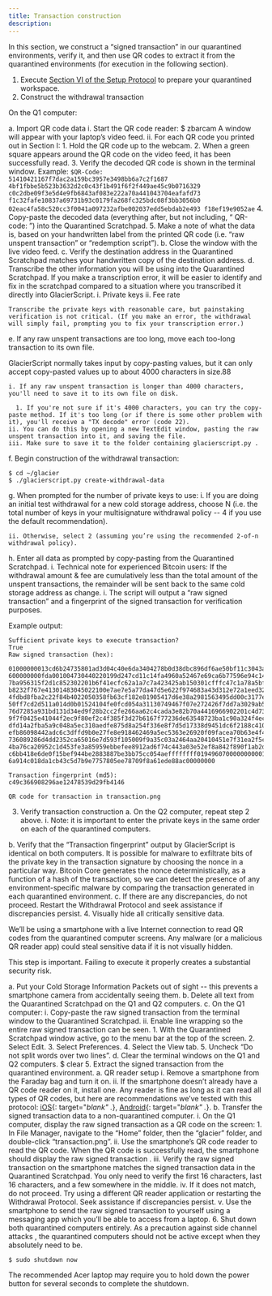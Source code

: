 ```yaml
---
title: Transaction construction
description:
---
```


In this section, we construct a “signed transaction” in our quarantined environments, verify it, and then use QR codes to extract it from the quarantined environments (for execution in the following section).

1. Execute [Section VI of the Setup Protocol](../setup/quarantined-workspace/) to prepare your quarantined workspace.
2. Construct the withdrawal transaction

On the Q1 computer:

  a. Import QR code data
    i. Start the QR code reader: $ zbarcam
    A window will appear with your laptop’s video feed.
    ii. For each QR code you printed out in Section I:
      1. Hold the QR code up to the webcam.
      2. When a green square appears around the QR code on the video feed, it has been successfully read.
      3. Verify the decoded QR code is shown in the terminal window. Example:
      ```
      $QR-Code:
      51410421167f7dac2a159bc3957e3498bb6a7c2f1687
      4bf1fbbe5b523b3632d2c0c43f1b491f6f2f449ae45c9b0716329
      c0c2dbe09f3e5d4e9fb6843af083e222a70a441043704eafafd73
      f1c32fafe10837a69731b93c0179fa268fc325bdc08f3bb3056b0
      02eac4fa58c520cc3f0041a097232afbe002037edd5ebdab2e493
      f18ef19e9052ae
      ```
      4. Copy-paste the decoded data (everything after, but not including, “ QR-code: ”) into the Quarantined Scratchpad.
      5. Make a note of what the data is, based on your handwritten label from the
      printed QR code (i.e. “raw unspent transaction” or “redemption script”).
  b. Close the window with the live video feed.
  c. Verify the destination address in the Quarantined Scratchpad matches your handwritten copy of the destination address.
  d. Transcribe the other information you will be using into the Quarantined
  Scratchpad. If you make a transcription error, it will be easier to identify and
  fix in the scratchpad compared to a situation where you transcribed it directly
  into GlacierScript.
    i. Private keys
    ii. Fee rate

    Transcribe the private keys with reasonable care, but painstaking verification is not critical. (If you make an error, the withdrawal will simply fail, prompting you to fix your transcription error.)

  e. If any raw unspent transactions are too long, move each too-long transaction to its own file.

  GlacierScript normally takes input by copy-pasting values, but it can only accept copy-pasted values up to about 4000 characters in size.88

    i. If any raw unspent transaction is longer than 4000 characters, you'll need to save it to its own file on disk.

      1. If you're not sure if it's 4000 characters, you can try the copy-paste method. If it's too long (or if there is some other problem with it), you'll receive a "TX decode" error (code 22).
    ii. You can do this by opening a new TextEdit window, pasting the raw unspent transaction into it, and saving the file.
    iii. Make sure to save it to the folder containing glacierscript.py .
  f. Begin construction of the withdrawal transaction:
  ```
  $ cd ~/glacier
  $ ./glacierscript.py create-withdrawal-data
  ```

  g. When prompted for the number of private keys to use:
    i. If you are doing an initial test withdrawal for a new cold storage address, choose N (i.e. the total number of keys in your multisignature withdrawal policy -- 4 if you use the default recommendation).

    ii. Otherwise, select 2 (assuming you’re using the recommended 2-of-n withdrawal policy).
  h. Enter all data as prompted by copy-pasting from the Quarantined Scratchpad.
    i. Technical note for experienced Bitcoin users: If the withdrawal amount & fee are cumulatively less than the total amount of the unspent transactions, the remainder will be sent back to the same cold storage address as change.
  i. The script will output a “raw signed transaction” and a fingerprint of the signed transaction for verification purposes.

  Example output:
  ```
  Sufficient private keys to execute transaction?
  True
  Raw signed transaction (hex):

  01000000013cd6b24735801ad3d04c40e6da3404278b0d38dbc896df6ae50bf11c3043a49
  600000000fda001004730440220199d247cd11c14fa4960a52467e69ca6b77596e94c14f2
  7ba956315f2d1c852302201b6f41ecfc62a1a7c7a423425ab150301cfffc47c1a78a5bf13
  b8232f767e41301483045022100e7ae7e5a77da47d5e622f974683a43d312e72a1eed329d
  4fdbd8fba2c22f84b4022050358fb63cf182e81905417d6e38a2981563495dd00c3177ee6
  50ff7cd2d511a014d0b01524104fe0fcd054a31130749467f07e272426f7dd7a3029ab5b0
  76d7285a931bd131d34ed9f28b2cc2fe266aa62c4cada3e82b70a4416966902201c4d7375
  9f7f0425e41044f2ec9f80ef2c4f385f3d27b6167f77236de63548723ba1c90a324f4ec46
  dfd14a2fba5a9c048a5ec310aedfe875d8a254f336e8f7d5d17338d9451dc6f2188c4104a
  efb86098442adc6c3dffd9b0e27fe8e918462469a5ec5363e26920f09facea70b63e4f4d2
  736089286d4dd2352ca65016e7d593f105009f9a35c03a2464aa20410451e7f31ea2f5cb1
  4ba76ca20952c1d453fe3a85959ebbefee8912ad6f74c443a03e52ef8a842f890f1ab2d69
  c6bb418e6de0f15bef944be2883887be3bb75cc054aeffffffff019496070000000000197
  6a914c018da1cb43c5d7b9e7757805ee78709f8a61ede88ac00000000

  Transaction fingerprint (md5):
  c49c366908296ae12478539d29fb4146

  QR code for transaction in transaction.png
  ```

3. Verify transaction construction
  a. On the Q2 computer, repeat step 2 above.
    i. Note: it is important to enter the private keys in the same order on each of the quarantined computers.

  b. Verify that the “Transaction fingerprint” output by GlacierScript is identical
  on both computers. It is possible for malware to exfiltrate bits of the private
  key in the transaction signature by choosing the nonce in a particular way.
  Bitcoin Core generates the nonce deterministically, as a function of a hash of the
  transaction, so we can detect the presence of any environment-specific malware by
  comparing the transaction generated in each quarantined environment.
  c. If there are any discrepancies, do not proceed. Restart the Withdrawal Protocol
  and seek assistance if discrepancies persist.
4. Visually hide all critically sensitive data.

We’ll be using a smartphone with a live Internet connection to read QR codes from
the quarantined computer screens. Any malware (or a malicious QR reader app) could
steal sensitive data if it is not visually hidden.

This step is important. Failing to execute it properly creates a substantial security risk.

  a. Put your Cold Storage Information Packets out of sight -- this prevents a
  smartphone camera from accidentally seeing them.
  b. Delete all text from the Quarantined Scratchpad on the Q1 and Q2 computers.
  c. On the Q1 computer:
    i. Copy-paste the raw signed transaction from the terminal window to the
    Quarantined Scratchpad.
    ii. Enable line wrapping so the entire raw signed transaction can be seen.
      1. With the Quarantined Scratchpad window active, go to the menu bar at the top of the screen.
      2. Select Edit.
      3. Select Preferences.
      4. Select the View tab.
      5. Uncheck “Do not split words over two lines”.
  d. Clear the terminal windows on the Q1 and Q2 computers. $ clear
5. Extract the signed transaction from the quarantined environment.
  a. QR reader setup
    i. Remove a smartphone from the Faraday bag and turn it on.
    ii. If the smartphone doesn’t already have a QR code reader on it, install one. Any reader is fine as long as it can read all types of QR codes, but here are recommendations we’ve tested with this protocol:
    [iOS](https://itunes.apple.com/us/app/qr-reader-for-iphone/id368494609?mt=8){: target="_blank" ._},
    [Android](https://play.google.com/store/apps/details?id=com.application_4u.qrcode.barcode.scanner.reader.flashlight&hl=en){: target="_blank" ._}.
  b. Transfer the signed transaction data to a non-quarantined computer.
    i. On the Q1 computer, display the raw signed transaction as a QR code on the screen:
      1. In File Manager, navigate to the “Home” folder, then the “glacier” folder, and double-click “transaction.png”.
    ii. Use the smartphone’s QR code reader to read the QR code. When the QR code is successfully read, the smartphone should display the raw signed transaction .
    iii. Verify the raw signed transaction on the smartphone matches the signed transaction data in the Quarantined Scratchpad. You only need to verify the first 16 characters, last 16 characters, and a few somewhere in the middle.
    iv. If it does not match, do not proceed. Try using a different QR reader application or restarting the Withdrawal Protocol. Seek assistance if discrepancies persist.
    v. Use the smartphone to send the raw signed transaction to yourself using a messaging app which you’ll be able to access from a laptop.
6. Shut down both quarantined computers entirely. As a precaution against side
channel attacks , the quarantined computers should not be active except when they
absolutely need to be.
```
$ sudo shutdown now
```
The recommended Acer laptop may require you to hold down the power button for several seconds to complete the shutdown.
